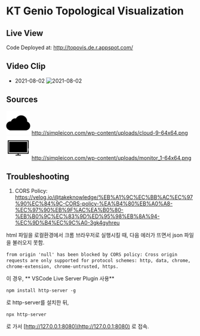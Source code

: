 # KT Genio Topological Visualization

## Live View
Code Deployed at:
http://topovis.de.r.appspot.com/

## Video Clip
- 2021-08-02
![2021-08-02](images/progress/2021-08-02-ui.gif)


## Sources
![cloud](images/cloud-9-64x64.png)
http://simpleicon.com/wp-content/uploads/cloud-9-64x64.png
![machine](images/machine_1-64x64.png)
http://simpleicon.com/wp-content/uploads/monitor_1-64x64.png

## Troubleshooting
1. CORS Policy: https://velog.io/@takeknowledge/%EB%A1%9C%EC%BB%AC%EC%97%90%EC%84%9C-CORS-policy-%EA%B4%80%EB%A0%A8-%EC%97%90%EB%9F%AC%EA%B0%80-%EB%B0%9C%EC%83%9D%ED%95%98%EB%8A%94-%EC%9D%B4%EC%9C%A0-3gk4gyhreu 

html 파일을 로컬환경에서 크롬 브라우저로 실행시킬 때, 다음 에러가 뜨면서 json 파일을 불러오지 못함.
```
from origin 'null' has been blocked by CORS policy: Cross origin requests are only supported for protocol schemes: http, data, chrome, chrome-extension, chrome-untrusted, https.
```

이 경우, 
** VSCode Live Server Plugin 사용**

```
npm install http-server -g
```
로 http-server를 설치한 뒤,

```
npx http-server
```
로 가서 [http://127.0.0.1:8080](http://127.0.0.1:8080) 로 접속.
